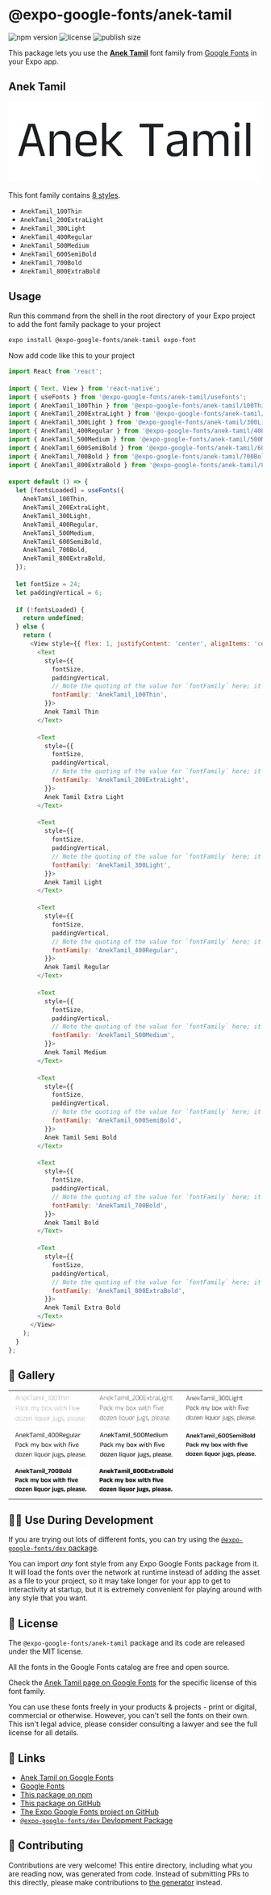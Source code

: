# @expo-google-fonts/anek-tamil

![npm version](https://flat.badgen.net/npm/v/@expo-google-fonts/anek-tamil)
![license](https://flat.badgen.net/github/license/expo/google-fonts)
![publish size](https://flat.badgen.net/packagephobia/install/@expo-google-fonts/anek-tamil)

This package lets you use the [**Anek Tamil**](https://fonts.google.com/specimen/Anek+Tamil) font family from [Google Fonts](https://fonts.google.com/) in your Expo app.

## Anek Tamil

![Anek Tamil](./font-family.png)

This font family contains [8 styles](#-gallery).

- `AnekTamil_100Thin`
- `AnekTamil_200ExtraLight`
- `AnekTamil_300Light`
- `AnekTamil_400Regular`
- `AnekTamil_500Medium`
- `AnekTamil_600SemiBold`
- `AnekTamil_700Bold`
- `AnekTamil_800ExtraBold`

## Usage

Run this command from the shell in the root directory of your Expo project to add the font family package to your project
```sh
expo install @expo-google-fonts/anek-tamil expo-font
```

Now add code like this to your project
```js
import React from 'react';

import { Text, View } from 'react-native';
import { useFonts } from '@expo-google-fonts/anek-tamil/useFonts';
import { AnekTamil_100Thin } from '@expo-google-fonts/anek-tamil/100Thin';
import { AnekTamil_200ExtraLight } from '@expo-google-fonts/anek-tamil/200ExtraLight';
import { AnekTamil_300Light } from '@expo-google-fonts/anek-tamil/300Light';
import { AnekTamil_400Regular } from '@expo-google-fonts/anek-tamil/400Regular';
import { AnekTamil_500Medium } from '@expo-google-fonts/anek-tamil/500Medium';
import { AnekTamil_600SemiBold } from '@expo-google-fonts/anek-tamil/600SemiBold';
import { AnekTamil_700Bold } from '@expo-google-fonts/anek-tamil/700Bold';
import { AnekTamil_800ExtraBold } from '@expo-google-fonts/anek-tamil/800ExtraBold';

export default () => {
  let [fontsLoaded] = useFonts({
    AnekTamil_100Thin,
    AnekTamil_200ExtraLight,
    AnekTamil_300Light,
    AnekTamil_400Regular,
    AnekTamil_500Medium,
    AnekTamil_600SemiBold,
    AnekTamil_700Bold,
    AnekTamil_800ExtraBold,
  });

  let fontSize = 24;
  let paddingVertical = 6;

  if (!fontsLoaded) {
    return undefined;
  } else {
    return (
      <View style={{ flex: 1, justifyContent: 'center', alignItems: 'center' }}>
        <Text
          style={{
            fontSize,
            paddingVertical,
            // Note the quoting of the value for `fontFamily` here; it expects a string!
            fontFamily: 'AnekTamil_100Thin',
          }}>
          Anek Tamil Thin
        </Text>

        <Text
          style={{
            fontSize,
            paddingVertical,
            // Note the quoting of the value for `fontFamily` here; it expects a string!
            fontFamily: 'AnekTamil_200ExtraLight',
          }}>
          Anek Tamil Extra Light
        </Text>

        <Text
          style={{
            fontSize,
            paddingVertical,
            // Note the quoting of the value for `fontFamily` here; it expects a string!
            fontFamily: 'AnekTamil_300Light',
          }}>
          Anek Tamil Light
        </Text>

        <Text
          style={{
            fontSize,
            paddingVertical,
            // Note the quoting of the value for `fontFamily` here; it expects a string!
            fontFamily: 'AnekTamil_400Regular',
          }}>
          Anek Tamil Regular
        </Text>

        <Text
          style={{
            fontSize,
            paddingVertical,
            // Note the quoting of the value for `fontFamily` here; it expects a string!
            fontFamily: 'AnekTamil_500Medium',
          }}>
          Anek Tamil Medium
        </Text>

        <Text
          style={{
            fontSize,
            paddingVertical,
            // Note the quoting of the value for `fontFamily` here; it expects a string!
            fontFamily: 'AnekTamil_600SemiBold',
          }}>
          Anek Tamil Semi Bold
        </Text>

        <Text
          style={{
            fontSize,
            paddingVertical,
            // Note the quoting of the value for `fontFamily` here; it expects a string!
            fontFamily: 'AnekTamil_700Bold',
          }}>
          Anek Tamil Bold
        </Text>

        <Text
          style={{
            fontSize,
            paddingVertical,
            // Note the quoting of the value for `fontFamily` here; it expects a string!
            fontFamily: 'AnekTamil_800ExtraBold',
          }}>
          Anek Tamil Extra Bold
        </Text>
      </View>
    );
  }
};

```

## 🔡 Gallery


||||
|-|-|-|
|![AnekTamil_100Thin](./AnekTamil_100Thin.ttf.png)|![AnekTamil_200ExtraLight](./AnekTamil_200ExtraLight.ttf.png)|![AnekTamil_300Light](./AnekTamil_300Light.ttf.png)||
|![AnekTamil_400Regular](./AnekTamil_400Regular.ttf.png)|![AnekTamil_500Medium](./AnekTamil_500Medium.ttf.png)|![AnekTamil_600SemiBold](./AnekTamil_600SemiBold.ttf.png)||
|![AnekTamil_700Bold](./AnekTamil_700Bold.ttf.png)|![AnekTamil_800ExtraBold](./AnekTamil_800ExtraBold.ttf.png)|||


## 👩‍💻 Use During Development

If you are trying out lots of different fonts, you can try using the [`@expo-google-fonts/dev` package](https://github.com/expo/google-fonts/tree/master/font-packages/dev#readme).

You can import *any* font style from any Expo Google Fonts package from it. It will load the fonts
over the network at runtime instead of adding the asset as a file to your project, so it may take longer
for your app to get to interactivity at startup, but it is extremely convenient
for playing around with any style that you want.

## 📖 License

The `@expo-google-fonts/anek-tamil` package and its code are released under the MIT license.

All the fonts in the Google Fonts catalog are free and open source.

Check the [Anek Tamil page on Google Fonts](https://fonts.google.com/specimen/Anek+Tamil) for the specific license of this font family.

You can use these fonts freely in your products & projects - print or digital, commercial or otherwise. However, you can't sell the fonts on their own. This isn't legal advice, please consider consulting a lawyer and see the full license for all details.

## 🔗 Links

- [Anek Tamil on Google Fonts](https://fonts.google.com/specimen/Anek+Tamil)
- [Google Fonts](https://fonts.google.com/)
- [This package on npm](https://www.npmjs.com/package/@expo-google-fonts/anek-tamil)
- [This package on GitHub](https://github.com/expo/google-fonts/tree/master/font-packages/anek-tamil)
- [The Expo Google Fonts project on GitHub](https://github.com/expo/google-fonts)
- [`@expo-google-fonts/dev` Devlopment Package](https://github.com/expo/google-fonts/tree/master/font-packages/dev)

## 🤝 Contributing

Contributions are very welcome! This entire directory, including what you are reading now, was generated from code. Instead of submitting PRs to this directly, please make contributions to [the generator](https://github.com/expo/google-fonts/tree/master/packages/generator) instead.
